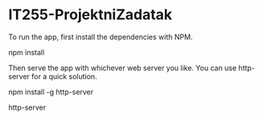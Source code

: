 # IT255-ProjektniZadatak

To run the app, first install the dependencies with NPM.

npm install

Then serve the app with whichever web server you like. You can use http-server for a quick solution.

npm install -g http-server

http-server
